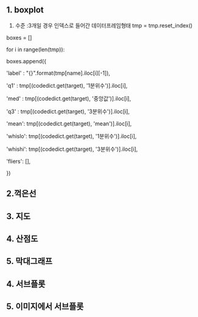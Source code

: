 

## 1. boxplot
1) 수준 :3개일 경우 인덱스로 들어간 데이터프레임형태
tmp = tmp.reset_index()

boxes = []

for  i  in  range(len(tmp)):

boxes.append({

'label' : "{}".format(tmp[name].iloc[i][-1]),

'q1' : tmp[(codedict.get(target), '1분위수')].iloc[i],

'med' : tmp[(codedict.get(target), '중앙값')].iloc[i],

'q3' : tmp[(codedict.get(target), '3분위수')].iloc[i],

'mean': tmp[(codedict.get(target), 'mean')].iloc[i],

'whislo': tmp[(codedict.get(target), '1분위수')].iloc[i],

'whishi': tmp[(codedict.get(target), '3분위수')].iloc[i],

'fliers': [],

})

## 2.꺽은선
## 3. 지도
## 4. 산점도
## 5. 막대그래프
## 4. 서브플롯
## 5. 이미지에서 서브플롯 
<!--stackedit_data:
eyJoaXN0b3J5IjpbLTE0ODk0NDIzNTEsMTE4NzMwOTEyOF19
-->
